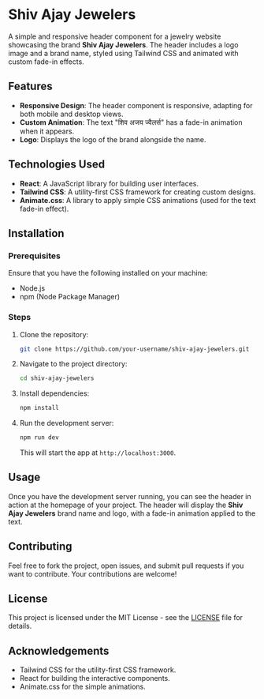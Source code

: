 # Shiv Ajay Jewelers

A simple and responsive header component for a jewelry website showcasing the brand **Shiv Ajay Jewelers**. The header includes a logo image and a brand name, styled using Tailwind CSS and animated with custom fade-in effects.

## Features

- **Responsive Design**: The header component is responsive, adapting for both mobile and desktop views.
- **Custom Animation**: The text "शिव अजय ज्वैलर्स" has a fade-in animation when it appears.
- **Logo**: Displays the logo of the brand alongside the name.

## Technologies Used

- **React**: A JavaScript library for building user interfaces.
- **Tailwind CSS**: A utility-first CSS framework for creating custom designs.
- **Animate.css**: A library to apply simple CSS animations (used for the text fade-in effect).

## Installation

### Prerequisites

Ensure that you have the following installed on your machine:

- Node.js
- npm (Node Package Manager)

### Steps

1. Clone the repository:
   ```bash
   git clone https://github.com/your-username/shiv-ajay-jewelers.git
   ```

2. Navigate to the project directory:
   ```bash
   cd shiv-ajay-jewelers
   ```

3. Install dependencies:
   ```bash
   npm install
   ```

4. Run the development server:
   ```bash
   npm run dev
   ```

   This will start the app at `http://localhost:3000`.

## Usage

Once you have the development server running, you can see the header in action at the homepage of your project. The header will display the **Shiv Ajay Jewelers** brand name and logo, with a fade-in animation applied to the text. 

## Contributing

Feel free to fork the project, open issues, and submit pull requests if you want to contribute. Your contributions are welcome!

## License

This project is licensed under the MIT License - see the [LICENSE](LICENSE) file for details.

## Acknowledgements

- Tailwind CSS for the utility-first CSS framework.
- React for building the interactive components.
- Animate.css for the simple animations.
```